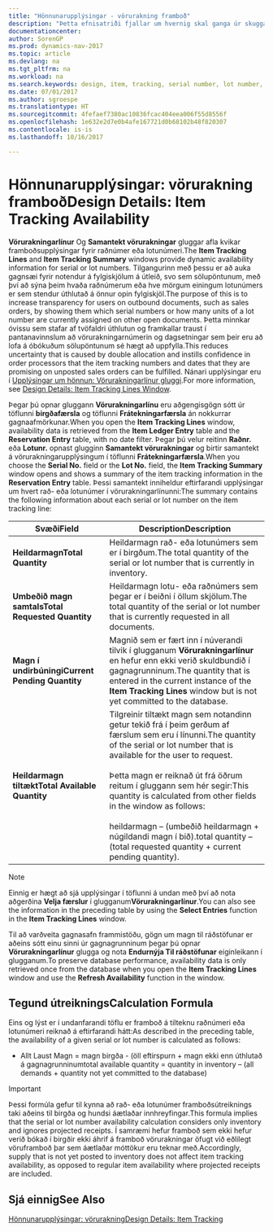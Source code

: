 ```yaml
---
title: "Hönnunarupplýsingar - vörurakning framboð"
description: "Þetta efnisatriði fjallar um hvernig skal ganga úr skugga um að fólkið sem vinnur pantanir geti stólað á tiltækileika rað- eða lotunúmera."
documentationcenter: 
author: SorenGP
ms.prod: dynamics-nav-2017
ms.topic: article
ms.devlang: na
ms.tgt_pltfrm: na
ms.workload: na
ms.search.keywords: design, item, tracking, serial number, lot number, outbound documents
ms.date: 07/01/2017
ms.author: sgroespe
ms.translationtype: HT
ms.sourcegitcommit: 4fefaef7380ac10836fcac404eea006f55d8556f
ms.openlocfilehash: 1e632e2d7e0b4afe167721d0b68102b48f820307
ms.contentlocale: is-is
ms.lasthandoff: 10/16/2017

---
```

# <a name="design-details-item-tracking-availability"></a><span data-ttu-id="51eef-103">Hönnunarupplýsingar: vörurakning framboð</span><span class="sxs-lookup"><span data-stu-id="51eef-103">Design Details: Item Tracking Availability</span></span>
<span data-ttu-id="51eef-104">**Vörurakningarlínur** Og **Samantekt vörurakningar** gluggar afla kvikar framboðsupplýsingar fyrir raðnúmer eða lotunúmeri.</span><span class="sxs-lookup"><span data-stu-id="51eef-104">The **Item Tracking Lines** and **Item Tracking Summary** windows provide dynamic availability information for serial or lot numbers.</span></span> <span data-ttu-id="51eef-105">Tilgangurinn með þessu er að auka gagnsæi fyrir notendur á fylgiskjölum á útleið, svo sem sölupöntunum, með því að sýna þeim hvaða raðnúmerum eða hve mörgum einingum lotunúmers er sem stendur úthlutað á önnur opin fylgiskjöl.</span><span class="sxs-lookup"><span data-stu-id="51eef-105">The purpose of this is to increase transparency for users on outbound documents, such as sales orders, by showing them which serial numbers or how many units of a lot number are currently assigned on other open documents.</span></span> <span data-ttu-id="51eef-106">Þetta minnkar óvissu sem stafar af tvöfaldri úthlutun og framkallar traust í pantanavinnslum að vörurakningarnúmerin og dagsetningar sem þeir eru að lofa á óbókuðum sölupöntunum sé hægt að uppfylla.</span><span class="sxs-lookup"><span data-stu-id="51eef-106">This reduces uncertainty that is caused by double allocation and instills confidence in order processors that the item tracking numbers and dates that they are promising on unposted sales orders can be fulfilled.</span></span> <span data-ttu-id="51eef-107">Nánari upplýsingar eru í [Upplýsingar um hönnun: Vörurakningarlínur gluggi](design-details-item-tracking-lines-window.md).</span><span class="sxs-lookup"><span data-stu-id="51eef-107">For more information, see [Design Details: Item Tracking Lines Window](design-details-item-tracking-lines-window.md).</span></span>  
  
<span data-ttu-id="51eef-108">Þegar þú opnar gluggann **Vörurakningarlínu** eru aðgengisgögn sótt úr töflunni **birgðafærsla** og töflunni **Frátekningarfærsla** án nokkurrar gagnaafmörkunar.</span><span class="sxs-lookup"><span data-stu-id="51eef-108">When you open the **Item Tracking Lines** window, availability data is retrieved from the **Item Ledger Entry** table and the **Reservation Entry** table, with no date filter.</span></span> <span data-ttu-id="51eef-109">Þegar þú velur reitinn **Raðnr.** eða **Lotunr.** opnast glugginn **Samantekt vörurakningar** og birtir samantekt á vörurakningarupplýsingum í töflunni **Frátekningarfærsla**.</span><span class="sxs-lookup"><span data-stu-id="51eef-109">When you choose the **Serial No.** field or the **Lot No.** field, the **Item Tracking Summary** window opens and shows a summary of the item tracking information in the **Reservation Entry** table.</span></span> <span data-ttu-id="51eef-110">Þessi samantekt inniheldur eftirfarandi upplýsingar um hvert rað- eða lotunúmer í vörurakningarlínunni:</span><span class="sxs-lookup"><span data-stu-id="51eef-110">The summary contains the following information about each serial or lot number on the item tracking line:</span></span>  
  
|<span data-ttu-id="51eef-111">Svæði</span><span class="sxs-lookup"><span data-stu-id="51eef-111">Field</span></span>|<span data-ttu-id="51eef-112">Description</span><span class="sxs-lookup"><span data-stu-id="51eef-112">Description</span></span>|  
|---------------------------------|---------------------------------------|  
|<span data-ttu-id="51eef-113">**Heildarmagn**</span><span class="sxs-lookup"><span data-stu-id="51eef-113">**Total Quantity**</span></span>|<span data-ttu-id="51eef-114">Heildarmagn rað- eða lotunúmers sem er í birgðum.</span><span class="sxs-lookup"><span data-stu-id="51eef-114">The total quantity of the serial or lot number that is currently in inventory.</span></span>|  
|<span data-ttu-id="51eef-115">**Umbeðið magn samtals**</span><span class="sxs-lookup"><span data-stu-id="51eef-115">**Total Requested Quantity**</span></span>|<span data-ttu-id="51eef-116">Heildarmagn lotu- eða raðnúmers sem þegar er í beiðni í öllum skjölum.</span><span class="sxs-lookup"><span data-stu-id="51eef-116">The total quantity of the serial or lot number that is currently requested in all documents.</span></span>|  
|<span data-ttu-id="51eef-117">**Magn í undirbúningi**</span><span class="sxs-lookup"><span data-stu-id="51eef-117">**Current Pending Quantity**</span></span>|<span data-ttu-id="51eef-118">Magnið sem er fært inn í núverandi tilvik í glugganum **Vörurakningarlínur** en hefur enn ekki verið skuldbundið í gagnagrunninum.</span><span class="sxs-lookup"><span data-stu-id="51eef-118">The quantity that is entered in the current instance of the **Item Tracking Lines** window but is not yet committed to the database.</span></span>|  
|<span data-ttu-id="51eef-119">**Heildarmagn tiltækt**</span><span class="sxs-lookup"><span data-stu-id="51eef-119">**Total Available Quantity**</span></span>|<span data-ttu-id="51eef-120">Tilgreinir tiltækt magn sem notandinn getur tekið frá í þeim gerðum af færslum sem eru í línunni.</span><span class="sxs-lookup"><span data-stu-id="51eef-120">The quantity of the serial or lot number that is available for the user to request.</span></span><br /><br /> <span data-ttu-id="51eef-121">Þetta magn er reiknað út frá öðrum reitum í gluggann sem hér segir:</span><span class="sxs-lookup"><span data-stu-id="51eef-121">This quantity is calculated from other fields in the window as follows:</span></span><br /><br /> <span data-ttu-id="51eef-122">heildarmagn – (umbeðið heildarmagn + núgildandi magn í bið).</span><span class="sxs-lookup"><span data-stu-id="51eef-122">total quantity – (total requested quantity + current pending quantity).</span></span>|  
  
> [!NOTE]  
>  <span data-ttu-id="51eef-123">Einnig er hægt að sjá upplýsingar í töflunni á undan með því að nota aðgerðina **Velja færslur** í glugganum**Vörurakningarlínur**.</span><span class="sxs-lookup"><span data-stu-id="51eef-123">You can also see the information in the preceding table by using the **Select Entries** function in the **Item Tracking Lines** window.</span></span>  
  
<span data-ttu-id="51eef-124">Til að varðveita gagnasafn frammistöðu, gögn um magn til ráðstöfunar er aðeins sótt einu sinni úr gagnagrunninum þegar þú opnar **Vörurakningarlínur** glugga og nota **Endurnýja Til ráðstöfunar** eiginleikann í glugganum.</span><span class="sxs-lookup"><span data-stu-id="51eef-124">To preserve database performance, availability data is only retrieved once from the database when you open the **Item Tracking Lines** window and use the **Refresh Availability** function in the window.</span></span>  
  
## <a name="calculation-formula"></a><span data-ttu-id="51eef-125">Tegund útreiknings</span><span class="sxs-lookup"><span data-stu-id="51eef-125">Calculation Formula</span></span>  
<span data-ttu-id="51eef-126">Eins og lýst er í undanfarandi töflu er framboð á tilteknu raðnúmeri eða lotunúmeri reiknað á eftirfarandi hátt:</span><span class="sxs-lookup"><span data-stu-id="51eef-126">As described in the preceding table, the availability of a given serial or lot number is calculated as follows:</span></span>  
  
* <span data-ttu-id="51eef-127">Allt Laust Magn = magn birgða - (öll eftirspurn + magn ekki enn úthlutað á gagnagrunninum</span><span class="sxs-lookup"><span data-stu-id="51eef-127">total available quantity = quantity in inventory – (all demands + quantity not yet committed to the database)</span></span>  
  
> [!IMPORTANT]  
>  <span data-ttu-id="51eef-128">Þessi formúla gefur til kynna að rað- eða lotunúmer framboðsútreiknings taki aðeins til birgða og hundsi áætlaðar innhreyfingar.</span><span class="sxs-lookup"><span data-stu-id="51eef-128">This formula implies that the serial or lot number availability calculation considers only inventory and ignores projected receipts.</span></span> <span data-ttu-id="51eef-129">Í samræmi hefur framboð sem ekki hefur verið bókað í birgðir ekki áhrif á framboð vörurakningar öfugt við eðlilegt vöruframboð þar sem áætlaðar móttökur eru teknar með.</span><span class="sxs-lookup"><span data-stu-id="51eef-129">Accordingly, supply that is not yet posted to inventory does not affect item tracking availability, as opposed to regular item availability where projected receipts are included.</span></span>  
  
## <a name="see-also"></a><span data-ttu-id="51eef-130">Sjá einnig</span><span class="sxs-lookup"><span data-stu-id="51eef-130">See Also</span></span>  
[<span data-ttu-id="51eef-131">Hönnunarupplýsingar: vörurakning</span><span class="sxs-lookup"><span data-stu-id="51eef-131">Design Details: Item Tracking</span></span>](design-details-item-tracking.md)
